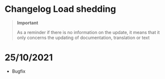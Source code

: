 # Changelog Load shedding

>**Important**
>
>As a reminder if there is no information on the update, it means that it only concerns the updating of documentation, translation or text

# 25/10/2021

- Bugfix
